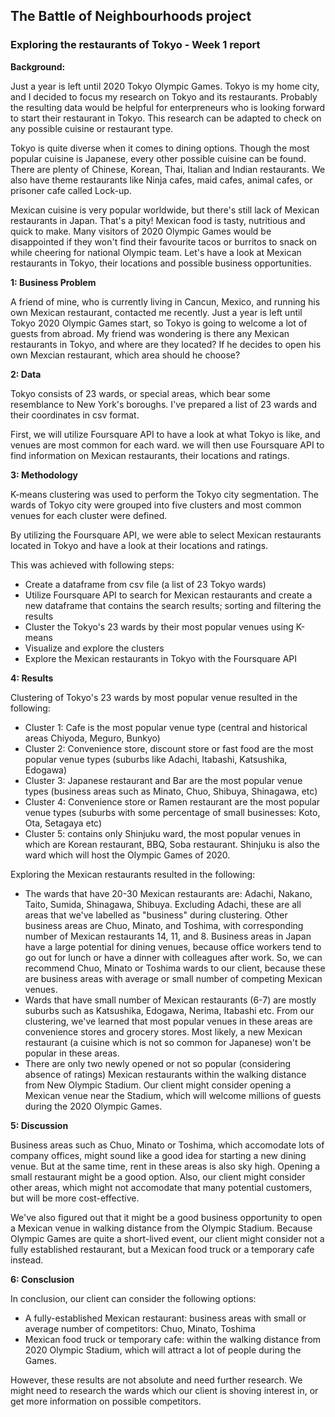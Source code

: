 ## The Battle of Neighbourhoods project

### Exploring the restaurants of Tokyo - Week 1 report

**Background:**

Just a year is left until 2020 Tokyo Olympic Games. Tokyo is my home city, and I decided to focus my research on Tokyo and its restaurants. Probably the resulting data would be helpful for enterpreneurs who is looking forward to start their restaurant in Tokyo. This research can be adapted to check on any possible cuisine or restaurant type.

Tokyo is quite diverse when it comes to dining options. Though the most popular cuisine is Japanese, every other possible cuisine can be found. There are plenty of Chinese, Korean, Thai, Italian and Indian restaurants. We also have theme restaurants like Ninja cafes, maid cafes, animal cafes, or prisoner cafe called Lock-up.

Mexican cuisine is very popular worldwide, but there's still lack of Mexican restaurants in Japan. That's a pity! Mexican food is tasty, nutritious and quick to make. Many visitors of 2020 Olympic Games would be disappointed if they won't find their favourite tacos or burritos to snack on while cheering for national Olympic team. Let's have a look at Mexican restaurants in Tokyo, their locations and possible business opportunities.



**1: Business Problem**

A friend of mine, who is currently living in Cancun, Mexico, and running his own Mexican restaurant, contacted me recently. Just a year is left until Tokyo 2020 Olympic Games start, so Tokyo is going to welcome a lot of guests from abroad. My friend was wondering is there any Mexican restaurants in Tokyo, and where are they located? If he decides to open his own Mexcian restaurant, which area should he choose? 



**2: Data**

Tokyo consists of 23 wards, or special areas, which bear some resemblance to New York's boroughs. I've prepared a list of 23 wards and their coordinates in csv format.

First, we will utilize Foursquare API to have a look at what Tokyo is like, and venues are most common for each ward. we will then use Foursquare API to find information on Mexican restaurants, their locations and ratings.



**3: Methodology**

K-means clustering was used to perform the Tokyo city segmentation. The wards of Tokyo city were grouped into five clusters and most common venues for each cluster were defined.

By utilizing the Foursquare API, we were able to select Mexican restaurants located in Tokyo and have a look at their locations and ratings.

This was achieved with following steps:

- Create a dataframe from csv file (a list of 23 Tokyo wards)
- Utilize Foursquare API to search for Mexican restaurants and create a new dataframe that contains the search results; sorting and filtering the results
- Cluster the Tokyo's 23 wards by their most popular venues using K-means
- Visualize and explore the clusters
- Explore the Mexican restaurants in Tokyo with the Foursquare API



**4: Results**

Clustering of Tokyo's 23 wards by most popular venue resulted in the following:
- Cluster 1: Cafe is the most popular venue type (central and historical areas Chiyoda, Meguro, Bunkyo)
- Cluster 2: Convenience store, discount store or fast food are the most popular venue types (suburbs like Adachi, Itabashi, Katsushika, Edogawa)
- Cluster 3: Japanese restaurant and Bar are the most popular venue types (business areas such as Minato, Chuo, Shibuya, Shinagawa, etc)
- Cluster 4: Convenience store or Ramen restaurant are the most popular venue types (suburbs with some percentage of small businesses: Koto, Ota, Setagaya etc)
- Cluster 5: contains only Shinjuku ward, the most popular venues in which are Korean restaurant, BBQ, Soba restaurant. Shinjuku is also the ward which will host the Olympic Games of 2020.

Exploring the Mexican restaurants resulted in the following:
- The wards that have 20-30 Mexican restaurants are: Adachi, Nakano, Taito, Sumida, Shinagawa, Shibuya. Excluding Adachi, these are all areas that we've labelled as "business" during clustering. Other business areas are Chuo, Minato, and Toshima, with corresponding number of Mexican restaurants 14, 11, and 8. Business areas in Japan have a large potential for dining venues, because office workers tend to go out for lunch or have a dinner with colleagues after work. So, we can recommend Chuo, Minato or Toshima wards to our client, because these are business areas with average or small number of competing Mexican venues.
- Wards that have small number of Mexican restaurants (6-7) are mostly suburbs such as Katsushika, Edogawa, Nerima, Itabashi etc. From our clustering, we've learned that most popular venues in these areas are convenience stores and grocery stores. Most likely, a new Mexican restaurant (a cuisine which is not so common for Japanese) won't be popular in these areas.
- There are only two newly opened or not so popular (considering absence of ratings) Mexican restaurants within the walking distance from New Olympic Stadium. Our client might consider opening a Mexican venue near the Stadium, which will welcome millions of guests during the 2020 Olympic Games.



**5: Discussion**

Business areas such as Chuo, Minato or Toshima, which accomodate lots of company offices, might sound like a good idea for starting a new dining venue. But at the same time, rent in these areas is also sky high. Opening a small restaurant might be a good option. Also, our client might consider other areas, which might not accomodate that many potential customers, but will be more cost-effective.

We've also figured out that it might be a good business opportunity to open a Mexican venue in walking distance from the Olympic Stadium. Because Olympic Games are quite a short-lived event, our client might consider not a fully established restaurant, but a Mexican food truck or a temporary cafe instead.



**6: Consclusion**

In conclusion, our client can consider the following options:
- A fully-established Mexican restaurant: business areas with small or average number of competitors: Chuo, Minato, Toshima
- Mexican food truck or temporary cafe: within the walking distance from 2020 Olympic Stadium, which will attract a lot of people during the Games. 

However, these results are not absolute and need further research. We might need to research the wards which our client is shoving interest in, or get more information on possible competitors.

